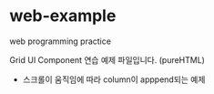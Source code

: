 # web-example
web programming practice

Grid UI Component 연습 예제 파일입니다. (pureHTML)
 - 스크롤이 움직임에 따라 column이 apppend되는 예제